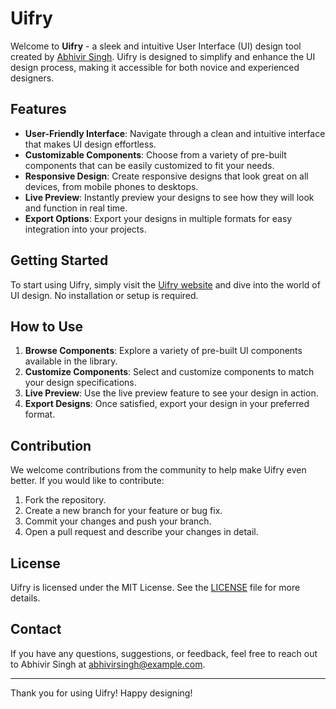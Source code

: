 # Uifry

Welcome to **Uifry** - a sleek and intuitive User Interface (UI) design tool created by [Abhivir Singh](https://abhivirsingh.github.io). Uifry is designed to simplify and enhance the UI design process, making it accessible for both novice and experienced designers.

## Features

- **User-Friendly Interface**: Navigate through a clean and intuitive interface that makes UI design effortless.
- **Customizable Components**: Choose from a variety of pre-built components that can be easily customized to fit your needs.
- **Responsive Design**: Create responsive designs that look great on all devices, from mobile phones to desktops.
- **Live Preview**: Instantly preview your designs to see how they will look and function in real time.
- **Export Options**: Export your designs in multiple formats for easy integration into your projects.

## Getting Started

To start using Uifry, simply visit the [Uifry website](https://abhivirsingh.github.io/Uifry/) and dive into the world of UI design. No installation or setup is required.

## How to Use

1. **Browse Components**: Explore a variety of pre-built UI components available in the library.
2. **Customize Components**: Select and customize components to match your design specifications.
3. **Live Preview**: Use the live preview feature to see your design in action.
4. **Export Designs**: Once satisfied, export your design in your preferred format.

## Contribution

We welcome contributions from the community to help make Uifry even better. If you would like to contribute:

1. Fork the repository.
2. Create a new branch for your feature or bug fix.
3. Commit your changes and push your branch.
4. Open a pull request and describe your changes in detail.

## License

Uifry is licensed under the MIT License. See the [LICENSE](LICENSE) file for more details.

## Contact

If you have any questions, suggestions, or feedback, feel free to reach out to Abhivir Singh at [abhivirsingh@example.com](mailto:abhivirsingh@example.com).

---

Thank you for using Uifry! Happy designing!
